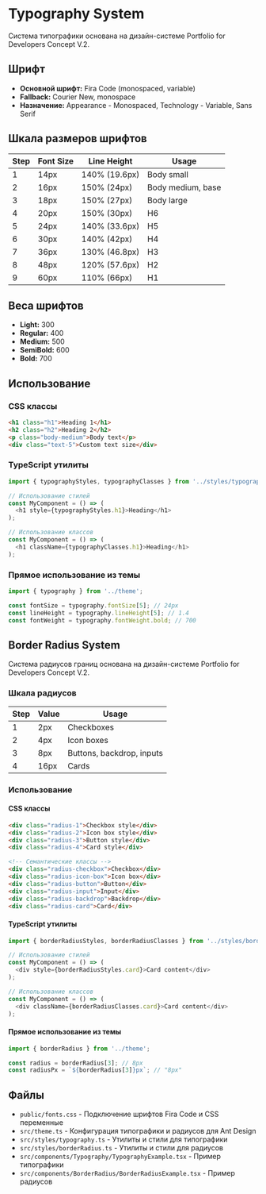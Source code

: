 # Typography System

Система типографики основана на дизайн-системе Portfolio for Developers Concept V.2.

## Шрифт

- **Основной шрифт:** Fira Code (monospaced, variable)
- **Fallback:** Courier New, monospace
- **Назначение:** Appearance - Monospaced, Technology - Variable, Sans Serif

## Шкала размеров шрифтов

| Step | Font Size | Line Height | Usage |
|------|-----------|-------------|-------|
| 1    | 14px      | 140% (19.6px) | Body small |
| 2    | 16px      | 150% (24px)   | Body medium, base |
| 3    | 18px      | 150% (27px)   | Body large |
| 4    | 20px      | 150% (30px)   | H6 |
| 5    | 24px      | 140% (33.6px) | H5 |
| 6    | 30px      | 140% (42px)   | H4 |
| 7    | 36px      | 130% (46.8px) | H3 |
| 8    | 48px      | 120% (57.6px) | H2 |
| 9    | 60px      | 110% (66px)   | H1 |

## Веса шрифтов

- **Light:** 300
- **Regular:** 400
- **Medium:** 500
- **SemiBold:** 600
- **Bold:** 700

## Использование

### CSS классы

```html
<h1 class="h1">Heading 1</h1>
<h2 class="h2">Heading 2</h2>
<p class="body-medium">Body text</p>
<div class="text-5">Custom text size</div>
```

### TypeScript утилиты

```typescript
import { typographyStyles, typographyClasses } from '../styles/typography';

// Использование стилей
const MyComponent = () => (
  <h1 style={typographyStyles.h1}>Heading</h1>
);

// Использование классов
const MyComponent = () => (
  <h1 className={typographyClasses.h1}>Heading</h1>
);
```

### Прямое использование из темы

```typescript
import { typography } from '../theme';

const fontSize = typography.fontSize[5]; // 24px
const lineHeight = typography.lineHeight[5]; // 1.4
const fontWeight = typography.fontWeight.bold; // 700
```

## Border Radius System

Система радиусов границ основана на дизайн-системе Portfolio for Developers Concept V.2.

### Шкала радиусов

| Step | Value | Usage |
|------|-------|-------|
| 1    | 2px   | Checkboxes |
| 2    | 4px   | Icon boxes |
| 3    | 8px   | Buttons, backdrop, inputs |
| 4    | 16px  | Cards |

### Использование

#### CSS классы

```html
<div class="radius-1">Checkbox style</div>
<div class="radius-2">Icon box style</div>
<div class="radius-3">Button style</div>
<div class="radius-4">Card style</div>

<!-- Семантические классы -->
<div class="radius-checkbox">Checkbox</div>
<div class="radius-icon-box">Icon box</div>
<div class="radius-button">Button</div>
<div class="radius-input">Input</div>
<div class="radius-backdrop">Backdrop</div>
<div class="radius-card">Card</div>
```

#### TypeScript утилиты

```typescript
import { borderRadiusStyles, borderRadiusClasses } from '../styles/borderRadius';

// Использование стилей
const MyComponent = () => (
  <div style={borderRadiusStyles.card}>Card content</div>
);

// Использование классов
const MyComponent = () => (
  <div className={borderRadiusClasses.card}>Card content</div>
);
```

#### Прямое использование из темы

```typescript
import { borderRadius } from '../theme';

const radius = borderRadius[3]; // 8px
const radiusPx = `${borderRadius[3]}px`; // "8px"
```

## Файлы

- `public/fonts.css` - Подключение шрифтов Fira Code и CSS переменные
- `src/theme.ts` - Конфигурация типографики и радиусов для Ant Design
- `src/styles/typography.ts` - Утилиты и стили для типографики
- `src/styles/borderRadius.ts` - Утилиты и стили для радиусов
- `src/components/Typography/TypographyExample.tsx` - Пример типографики
- `src/components/BorderRadius/BorderRadiusExample.tsx` - Пример радиусов
